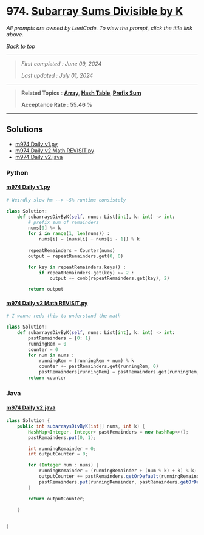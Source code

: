 # 974. [Subarray Sums Divisible by K](<https://leetcode.com/problems/subarray-sums-divisible-by-k>)

*All prompts are owned by LeetCode. To view the prompt, click the title link above.*

*[Back to top](<../README.md>)*

------

> *First completed : June 09, 2024*
>
> *Last updated : July 01, 2024*

------

> **Related Topics** : **[Array](<by_topic/Array.md>), [Hash Table](<by_topic/Hash Table.md>), [Prefix Sum](<by_topic/Prefix Sum.md>)**
>
> **Acceptance Rate** : **55.46 %**

------

## Solutions

- [m974 Daily v1.py](<../my-submissions/m974 Daily v1.py>)
- [m974 Daily v2 Math REVISIT.py](<../my-submissions/m974 Daily v2 Math REVISIT.py>)
- [m974 Daily v2.java](<../my-submissions/m974 Daily v2.java>)
### Python
#### [m974 Daily v1.py](<../my-submissions/m974 Daily v1.py>)
```Python
# Weirdly slow hm --> ~5% runtime consistely

class Solution:
    def subarraysDivByK(self, nums: List[int], k: int) -> int:
        # prefix sum of remainders
        nums[0] %= k
        for i in range(1, len(nums)) :
            nums[i] = (nums[i] + nums[i - 1]) % k
        
        repeatRemainders = Counter(nums)
        output = repeatRemainders.get(0, 0)

        for key in repeatRemainders.keys() :
            if repeatRemainders.get(key) >= 2 :
                output += comb(repeatRemainders.get(key), 2)

        return output
```

#### [m974 Daily v2 Math REVISIT.py](<../my-submissions/m974 Daily v2 Math REVISIT.py>)
```Python
# I wanna redo this to understand the math

class Solution:
    def subarraysDivByK(self, nums: List[int], k: int) -> int:
        pastRemainders = {0: 1}
        runningRem = 0
        counter = 0
        for num in nums :
            runningRem = (runningRem + num) % k
            counter += pastRemainders.get(runningRem, 0)
            pastRemainders[runningRem] = pastRemainders.get(runningRem, 0) + 1
        return counter

```

### Java
#### [m974 Daily v2.java](<../my-submissions/m974 Daily v2.java>)
```Java
class Solution {
    public int subarraysDivByK(int[] nums, int k) {
        HashMap<Integer, Integer> pastRemainders = new HashMap<>();
        pastRemainders.put(0, 1);

        int runningRemainder = 0;
        int outputCounter = 0;

        for (Integer num : nums) {
            runningRemainder = (runningRemainder + (num % k) + k) % k;
            outputCounter += pastRemainders.getOrDefault(runningRemainder, 0);
            pastRemainders.put(runningRemainder, pastRemainders.getOrDefault(runningRemainder, 0) + 1);
        }

        return outputCounter;
        
    }

    
}
```

